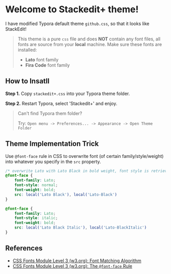 # Welcome to Stackedit+ theme!

I have modified Typora default theme  `github.css`,  so that it looks like StackEdit!

> This theme is a pure `css` file and does **NOT** contain any font files, all fonts are source from your **local** machine. Make sure these fonts are installed:
>
> - **Lato** font family
> - **Fira Code** font family

## How to Insatll

**Step 1.** Copy `stackedit+.css` into your Typora theme folder.

**Step 2.** Restart Typora, select 'Stackedit+' and enjoy.

> Can't find Typora them folder?
>
> Try: `Open menu -> Preferences... -> Appearance -> Open Theme Folder`


## Theme Implementation Trick
Use `@font-face` rule in CSS to overwrite font (of certain family/style/weight) into whatever you specify in the `src` property.

```css
/* overwrite Lato with Lato Black in bold weight, font style is retrieved from local file, make sure you have Lato fonts installed. */
@font-face {
    font-family: Lato;
    font-style: normal;
    font-weight: bold;
    src: local('Lato Black'), local('Lato-Black')
}

@font-face {
    font-family: Lato;
    font-style: italic;
    font-weight: bold;
    src: local('Lato Black Italic'), local('Lato-BlackItalic')
}
```

## References

- [CSS Fonts Module Level 3 (w3.org): Font Matching Algorithm](https://www.w3.org/TR/css-fonts-3/#font-matching-algorithm)
- [CSS Fonts Module Level 3 (w3.org): The `@font-face` Rule](https://www.w3.org/TR/css-fonts-3/#font-face-rule)
